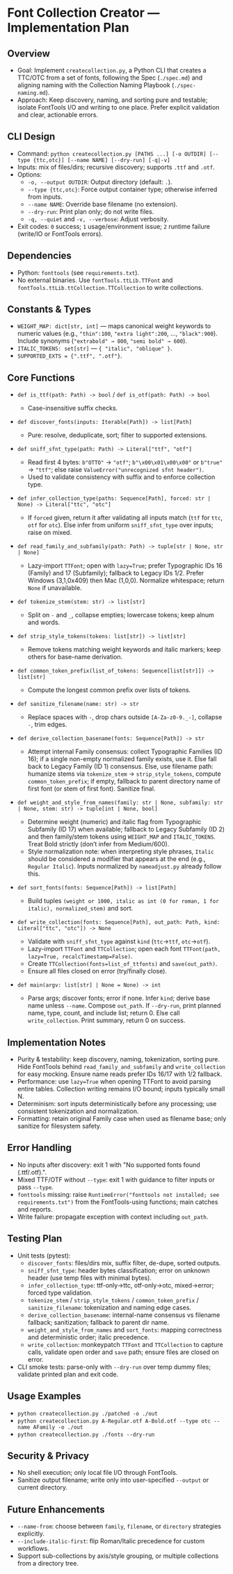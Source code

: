 Font Collection Creator — Implementation Plan
=============================================

Overview
--------
- Goal: Implement `createcollection.py`, a Python CLI that creates a TTC/OTC from a set of fonts, following the Spec (`./spec.md`) and aligning naming with the Collection Naming Playbook (`./spec-naming.md`).
- Approach: Keep discovery, naming, and sorting pure and testable; isolate FontTools I/O and writing to one place. Prefer explicit validation and clear, actionable errors.

CLI Design
----------
- Command: `python createcollection.py [PATHS ...] [-o OUTDIR] [--type {ttc,otc}] [--name NAME] [--dry-run] [-q|-v]`
- Inputs: mix of files/dirs; recursive discovery; supports `.ttf` and `.otf`.
- Options:
  - `-o, --output OUTDIR`: Output directory (default: `.`).
  - `--type {ttc,otc}`: Force output container type; otherwise inferred from inputs.
  - `--name NAME`: Override base filename (no extension).
  - `--dry-run`: Print plan only; do not write files.
  - `-q, --quiet` and `-v, --verbose`: Adjust verbosity.
- Exit codes: `0` success; `1` usage/environment issue; `2` runtime failure (write/IO or FontTools errors).

Dependencies
------------
- Python: `fonttools` (see `requirements.txt`).
- No external binaries. Use `fontTools.ttLib.TTFont` and `fontTools.ttLib.ttCollection.TTCollection` to write collections.

Constants & Types
-----------------
- `WEIGHT_MAP: dict[str, int]` — maps canonical weight keywords to numeric values (e.g., `"thin":100`, `"extra light":200`, ..., `"black":900`). Include synonyms (`"extrabold" → 800`, `"semi bold" → 600`).
- `ITALIC_TOKENS: set[str]` — `{ "italic", "oblique" }`.
- `SUPPORTED_EXTS = {".ttf", ".otf"}`.

Core Functions
--------------
- `def is_ttf(path: Path) -> bool` / `def is_otf(path: Path) -> bool`
  - Case-insensitive suffix checks.

- `def discover_fonts(inputs: Iterable[Path]) -> list[Path]`
  - Pure: resolve, deduplicate, sort; filter to supported extensions.

- `def sniff_sfnt_type(path: Path) -> Literal["ttf", "otf"]`
  - Read first 4 bytes: `b"OTTO"` → `"otf"`; `b"\x00\x01\x00\x00"` or `b"true"` → `"ttf"`; else raise `ValueError("unrecognized sfnt header")`.
  - Used to validate consistency with suffix and to enforce collection type.

- `def infer_collection_type(paths: Sequence[Path], forced: str | None) -> Literal["ttc", "otc"]`
  - If `forced` given, return it after validating all inputs match (`ttf` for `ttc`, `otf` for `otc`). Else infer from uniform `sniff_sfnt_type` over inputs; raise on mixed.

- `def read_family_and_subfamily(path: Path) -> tuple[str | None, str | None]`
  - Lazy-import `TTFont`; open with `lazy=True`; prefer Typographic IDs 16 (Family) and 17 (Subfamily); fallback to Legacy IDs 1/2. Prefer Windows (3,1,0x409) then Mac (1,0,0). Normalize whitespace; return `None` if unavailable.

- `def tokenize_stem(stem: str) -> list[str]`
  - Split on `-` and `_`, collapse empties; lowercase tokens; keep alnum and words.

- `def strip_style_tokens(tokens: list[str]) -> list[str]`
  - Remove tokens matching weight keywords and italic markers; keep others for base-name derivation.

- `def common_token_prefix(list_of_tokens: Sequence[list[str]]) -> list[str]`
  - Compute the longest common prefix over lists of tokens.

- `def sanitize_filename(name: str) -> str`
  - Replace spaces with `-`, drop chars outside `[A-Za-z0-9._-]`, collapse `-`, trim edges.

- `def derive_collection_basename(fonts: Sequence[Path]) -> str`
  - Attempt internal Family consensus: collect Typographic Families (ID 16); if a single non-empty normalized family exists, use it. Else fall back to Legacy Family (ID 1) consensus. Else, use filename path: humanize stems via `tokenize_stem` → `strip_style_tokens`, compute `common_token_prefix`; if empty, fallback to parent directory name of first font (or stem of first font). Sanitize final.

- `def weight_and_style_from_names(family: str | None, subfamily: str | None, stem: str) -> tuple[int | None, bool]`
  - Determine weight (numeric) and italic flag from Typographic Subfamily (ID 17) when available; fallback to Legacy Subfamily (ID 2) and then family/stem tokens using `WEIGHT_MAP` and `ITALIC_TOKENS`. Treat Bold strictly (don’t infer from Medium/600).
  - Style normalization note: when interpreting style phrases, `Italic` should be considered a modifier that appears at the end (e.g., `Regular Italic`). Inputs normalized by `nameadjust.py` already follow this.

- `def sort_fonts(fonts: Sequence[Path]) -> list[Path]`
  - Build tuples `(weight or 1000, italic as int (0 for roman, 1 for italic), normalized_stem)` and sort.

- `def write_collection(fonts: Sequence[Path], out_path: Path, kind: Literal["ttc", "otc"]) -> None`
  - Validate with `sniff_sfnt_type` against `kind` (`ttc`→`ttf`, `otc`→`otf`).
  - Lazy-import `TTFont` and `TTCollection`; open each font `TTFont(path, lazy=True, recalcTimestamp=False)`.
  - Create `TTCollection(fonts=list_of_ttfonts)` and `save(out_path)`.
  - Ensure all files closed on error (try/finally close).

- `def main(argv: list[str] | None = None) -> int`
  - Parse args; discover fonts; error if none. Infer `kind`; derive base name unless `--name`. Compose `out_path`. If `--dry-run`, print planned name, type, count, and include list; return 0. Else call `write_collection`. Print summary, return 0 on success.

Implementation Notes
--------------------
- Purity & testability: keep discovery, naming, tokenization, sorting pure. Hide FontTools behind `read_family_and_subfamily` and `write_collection` for easy mocking. Ensure name reads prefer IDs 16/17 with 1/2 fallback.
- Performance: use `lazy=True` when opening TTFont to avoid parsing entire tables. Collection writing remains I/O bound; inputs typically small N.
- Determinism: sort inputs deterministically before any processing; use consistent tokenization and normalization.
- Formatting: retain original Family case when used as filename base; only sanitize for filesystem safety.

Error Handling
--------------
- No inputs after discovery: exit 1 with "No supported fonts found (.ttf/.otf).".
- Mixed TTF/OTF without `--type`: exit 1 with guidance to filter inputs or pass `--type`.
- `fonttools` missing: raise `RuntimeError("fonttools not installed; see requirements.txt")` from the FontTools-using functions; main catches and reports.
- Write failure: propagate exception with context including `out_path`.

Testing Plan
------------
- Unit tests (pytest):
  - `discover_fonts`: files/dirs mix, suffix filter, de-dupe, sorted outputs.
  - `sniff_sfnt_type`: header bytes classification; error on unknown header (use temp files with minimal bytes).
  - `infer_collection_type`: ttf-only→ttc, otf-only→otc, mixed→error; forced type validation.
  - `tokenize_stem` / `strip_style_tokens` / `common_token_prefix` / `sanitize_filename`: tokenization and naming edge cases.
  - `derive_collection_basename`: internal-name consensus vs filename fallback; sanitization; fallback to parent dir name.
  - `weight_and_style_from_names` and `sort_fonts`: mapping correctness and deterministic order; italic precedence.
  - `write_collection`: monkeypatch `TTFont` and `TTCollection` to capture calls, validate open order and `save` path; ensure files are closed on error.
- CLI smoke tests: parse-only with `--dry-run` over temp dummy files; validate printed plan and exit code.

Usage Examples
--------------
- `python createcollection.py ./patched -o ./out`
- `python createcollection.py A-Regular.otf A-Bold.otf --type otc --name AFamily -o ./out`
- `python createcollection.py ./fonts --dry-run`

Security & Privacy
------------------
- No shell execution; only local file I/O through FontTools.
- Sanitize output filename; write only into user-specified `--output` or current directory.

Future Enhancements
-------------------
- `--name-from`: choose between `family`, `filename`, or `directory` strategies explicitly.
- `--include-italic-first`: flip Roman/Italic precedence for custom workflows.
- Support sub-collections by axis/style grouping, or multiple collections from a directory tree.
